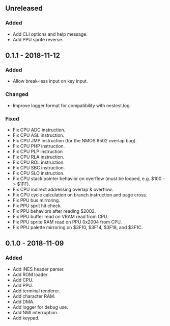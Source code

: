 ## Unreleased

### Added

- Add CLI options and help message.
- Add PPU sprite reverse.

## 0.1.1 - 2018-11-12

### Added

- Allow break-less input on key input.

### Changed

- Improve logger format for compatibility with nestest.log.

### Fixed

- Fix CPU ADC instruction.
- Fix CPU ASL instruction.
- Fix CPU JMP instruction (for the NMOS 6502 overlap bug).
- Fix CPU PHP instruction.
- Fix CPU PLP instruction
- Fix CPU RLA instruction.
- Fix CPU ROL instruction.
- Fix CPU SBC instruction.
- Fix CPU SLO instruction.
- Fix CPU stack pointer behavior on overflow (must be looped, e.g. $100 -> $1FF).
- Fix CPU indirect addressing overlap & overflow.
- Fix CPU cycle calculation on branch instruction and page cross.
- Fix PPU bus mirroring.
- Fix PPU sprit hit check.
- Fix PPU behaviors after reading $2002.
- Fix PPU buffer read on VRAM read from CPU.
- Fix PPU sprite RAM read on PPU 0x2004 from CPU.
- Fix PPU palette mirroring on $3F10, $3F14, $3F18, and $3F1C.

## 0.1.0 - 2018-11-09

### Added

- Add iNES header parser.
- Add ROM loader.
- Add CPU.
- Add PPU.
- Add terminal renderer.
- Add character RAM.
- Add DMA.
- Add logger for debug use.
- Add NMI interruption.
- Add keypad.
